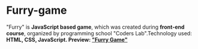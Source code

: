 # Furry-game

"Furry" is <strong>JavaScript based game</strong>, which was created during <strong>front-end course</strong>, organized by programming school "Coders Lab".Technology used: <strong>HTML, CSS, JavaScript. Preview: <a href="https://michaldec1984.github.io/Furry-game/">"Furry Game"</a>
